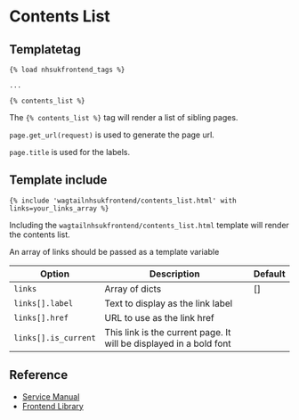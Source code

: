 # Contents List

## Templatetag

```django
{% load nhsukfrontend_tags %}

...

{% contents_list %}
```

The `{% contents_list %}` tag will render a list of sibling pages.

`page.get_url(request)` is used to generate the page url.

`page.title` is used for the labels.

## Template include

```django
{% include 'wagtailnhsukfrontend/contents_list.html' with links=your_links_array %}
```

Including the `wagtailnhsukfrontend/contents_list.html` template will render the contents list.

An array of links should be passed as a template variable

| Option | Description | Default |
| ------ | ----------- | ------- |
| `links` | Array of dicts | [] |
| `links[].label` | Text to display as the link label | |
| `links[].href` | URL to use as the link href | |
| `links[].is_current` | This link is the current page. It will be displayed in a bold font | |


## Reference

* [Service Manual](https://beta.nhs.uk/service-manual/styles-components-patterns/contents-list)  
* [Frontend Library](https://github.com/nhsuk/nhsuk-frontend/tree/master/packages/components/contents-list)
